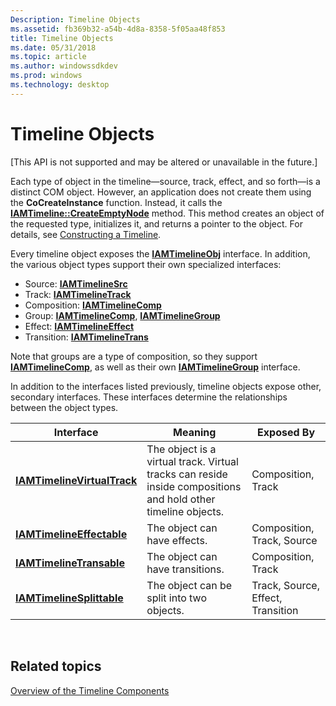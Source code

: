 ```yaml
---
Description: Timeline Objects
ms.assetid: fb369b32-a54b-4d8a-8358-5f05aa48f853
title: Timeline Objects
ms.date: 05/31/2018
ms.topic: article
ms.author: windowssdkdev
ms.prod: windows
ms.technology: desktop
---
```


# Timeline Objects

\[This API is not supported and may be altered or unavailable in the future.\]

Each type of object in the timeline—source, track, effect, and so forth—is a distinct COM object. However, an application does not create them using the **CoCreateInstance** function. Instead, it calls the [**IAMTimeline::CreateEmptyNode**](iamtimeline-createemptynode.md) method. This method creates an object of the requested type, initializes it, and returns a pointer to the object. For details, see [Constructing a Timeline](constructing-a-timeline.md).

Every timeline object exposes the [**IAMTimelineObj**](iamtimelineobj.md) interface. In addition, the various object types support their own specialized interfaces:

-   Source: [**IAMTimelineSrc**](iamtimelinesrc.md)
-   Track: [**IAMTimelineTrack**](iamtimelinetrack.md)
-   Composition: [**IAMTimelineComp**](iamtimelinecomp.md)
-   Group: [**IAMTimelineComp**](iamtimelinecomp.md), [**IAMTimelineGroup**](iamtimelinegroup.md)
-   Effect: [**IAMTimelineEffect**](iamtimelineeffect.md)
-   Transition: [**IAMTimelineTrans**](iamtimelinetrans.md)

Note that groups are a type of composition, so they support [**IAMTimelineComp**](iamtimelinecomp.md), as well as their own [**IAMTimelineGroup**](iamtimelinegroup.md) interface.

In addition to the interfaces listed previously, timeline objects expose other, secondary interfaces. These interfaces determine the relationships between the object types.



| Interface                                                  | Meaning                                                                                                       | Exposed By                        |
|------------------------------------------------------------|---------------------------------------------------------------------------------------------------------------|-----------------------------------|
| [**IAMTimelineVirtualTrack**](iamtimelinevirtualtrack.md) | The object is a virtual track. Virtual tracks can reside inside compositions and hold other timeline objects. | Composition, Track                |
| [**IAMTimelineEffectable**](iamtimelineeffectable.md)     | The object can have effects.                                                                                  | Composition, Track, Source        |
| [**IAMTimelineTransable**](iamtimelinetransable.md)       | The object can have transitions.                                                                              | Composition, Track                |
| [**IAMTimelineSplittable**](iamtimelinesplittable.md)     | The object can be split into two objects.                                                                     | Track, Source, Effect, Transition |



 

## Related topics

<dl> <dt>

[Overview of the Timeline Components](overview-of-the-timeline-components.md)
</dt> </dl>

 

 



